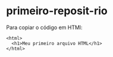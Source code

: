 # primeiro-reposit-rio

Para copiar o código em HTMl:
```
<html>
  <h1>Meu primeiro arquivo HTML</h1>
</html>
```
